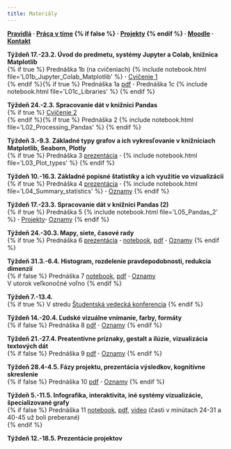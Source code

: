 ```yaml
---
title: Materiály
---
```


**[Pravidlá](./Rules.md) · [Práca v tíme](./Groups.md) {% if false %} · [Projekty](./Projects.md) {% endif %} · [Moodle](https://moodle.uniba.sk/course/view.php?id=3421) · [Kontakt](./Contact.md)**

**Týždeň 17.-23.2. Úvod do predmetu, systémy Jupyter a Colab, knižnica Matplotlib**<br>{% if true %}
Prednáška 1b (na cvičeniach) {% include notebook.html file='L01b_Jupyter_Colab_Matplotlib' %} **·**
[Cvičenie 1](./Tutorial1.md)<br> {% endif %}{% if true %}
Prednáška 1a [pdf](./pdf/L01a_visualization_history.pdf) **·** 
Prednáška 1c {% include notebook.html file='L01c_Libraries' %}
{% endif %}

**Týždeň 24.-2.3. Spracovanie dát v knižnici Pandas**<br>{% if true %}
[Cvičenie 2](./Tutorial2.md)<br>{% endif %}{% if true %}
Prednáška 2 {% include notebook.html file='L02_Processing_Pandas' %}
{% endif %}

**Týždeň 3.-9.3. Základné typy grafov a ich vykresľovanie v knižniciach Matplotlib, Seaborn, Plotly**<br>{% if true %}
Prednáška 3 [prezentácia](./pdf/L03a_Plot_types.pdf)  **·**  {% include notebook.html file='L03_Plot_types' %}
{% endif %}

**Týždeň 10.-16.3. Základné popisné štatistiky a ich využitie vo vizualizácii**<br>{% if true %}
Prednáška 4 [prezentácia](./pdf/L04a_Summary_statistics.pdf)  **·**  {% include notebook.html file='L04_Summary_statistics' %} **·**  [Oznamy](./L04-notes.md)
{% endif %}

**Týždeň 17.-23.3. Spracovanie dát v knižnici Pandas (2)**<br>{% if true %}
Prednáška 5  {% include notebook.html file='L05_Pandas_2' %} **·** [Projekty](./Projects.md)**·**  [Oznamy](./L05-notes.md)
{% endif %}

**Týždeň 24.-30.3. Mapy, siete, časové rady**<br>{% if true %}
Prednáška 6 [prezentácia](./pdf/L06a_Maps_etc.pdf)  **·** [notebook](https://colab.research.google.com/github/bbrejova/viz/blob/master/notebooks/L06_Maps_etc.ipynb), [pdf](./pdf/L06_Maps_etc.pdf) **·**  [Oznamy](./L06-notes.md)
{% endif %}

**Týždeň 31.3.-6.4. Histogram, rozdelenie pravdepodobnosti, redukcia dimenzií**<br>{% if false %}
Prednáška 7 [notebook](https://colab.research.google.com/github/bbrejova/viz/blob/master/notebooks/L07_More_statistics.ipynb), [pdf](./pdf/L07_More_statistics.pdf) **·** [Oznamy](./L07-notes.md)<br>
V utorok veľkonočné voľno
{% endif %}

**Týždeň 7.-13.4.**<br>{% if true %}
V stredu [Študentská vedecká konferencia](https://zona.fmph.uniba.sk/studentska-vedecka-konferencia/)
{% endif %}

**Týždeň 14.-20.4. Ľudské vizuálne vnímanie, farby, formáty**<br>{% if false %}
Prednáška 8 [pdf](./pdf/L08_Perception_colors.pdf) **·** [Oznamy](./L08-notes.md)
{% endif %}

**Týždeň 21.-27.4. Preatentívne príznaky, gestalt a ilúzie, vizualizácia textových dát**<br>{% if false %}
Prednáška 9 [pdf](./pdf/L09_Preattentive_and_Gestalt.pdf) **·** [Oznamy](./L09-notes.md)
{% endif %}

**Týždeň 28.4-4.5. Fázy projektu, prezentácia výsledkov, kognitívne skreslenie**<br>{% if false %}
Prednáška 10 [pdf](./pdf/L10_Presentation.pdf) **·** [Oznamy](./L10-notes.md)
{% endif %}

**Týždeň 5.-11.5. Infografika, interaktivita, iné systémy vizualizácie, špecializované grafy**<br>{% if false %}
Prednáška 11 [notebook](https://colab.research.google.com/github/bbrejova/viz/blob/master/notebooks/L11_Miscelaneous.ipynb), [pdf](./pdf/L11_Miscelaneous.pdf), [video](https://youtu.be/yW-qopCn5fw) (časti v minútach 24-31 a 40-45 už boli preberané) <!-- **·** [Oznamy](./L11-notes.md)--><br>
{% endif %}

**Týždeň 12.-18.5. Prezentácie projektov**
